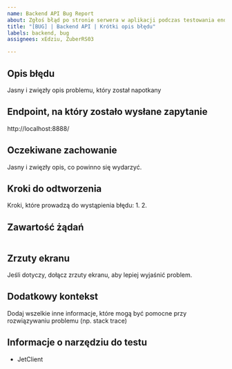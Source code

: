 ```yaml
---
name: Backend API Bug Report
about: Zgłoś błąd po stronie serwera w aplikacji podczas testowania endpoint-ów
title: "[BUG] | Backend API | Krótki opis błędu"
labels: backend, bug
assignees: xEdziu, ZuberRS03

---
```


## Opis błędu
Jasny i zwięzły opis problemu, który został napotkany

## Endpoint, na który zostało wysłane zapytanie
http://localhost:8888/

## Oczekiwane zachowanie
Jasny i zwięzły opis, co powinno się wydarzyć.

## Kroki do odtworzenia
Kroki, które prowadzą do wystąpienia błędu:
1.
2.

## Zawartość żądań
```json

```

## Zrzuty ekranu
Jeśli dotyczy, dołącz zrzuty ekranu, aby lepiej wyjaśnić problem.

## Dodatkowy kontekst
Dodaj wszelkie inne informacje, które mogą być pomocne przy rozwiązywaniu problemu (np. stack trace)

## Informacje o narzędziu do testu
 - JetClient
